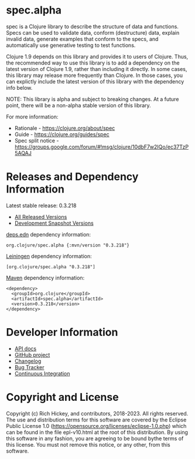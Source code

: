 spec.alpha
========================================

spec is a Clojure library to describe the structure of data and functions. Specs can be used to validate data, conform (destructure) data, explain invalid data, generate examples that conform to the specs, and automatically use generative testing to test functions.

Clojure 1.9 depends on this library and provides it to users of Clojure. Thus, the recommended way to use this library is to add a dependency on the latest version of Clojure 1.9, rather than including it directly. In some cases, this library may release more frequently than Clojure. In those cases, you can explictly include the latest version of this library with the dependency info below.

NOTE: This library is alpha and subject to breaking changes. At a future point, there will be a non-alpha stable version of this library.

For more information:

* Rationale - https://clojure.org/about/spec
* Guide - https://clojure.org/guides/spec
* Spec split notice - https://groups.google.com/forum/#!msg/clojure/10dbF7w2IQo/ec37TzP5AQAJ

Releases and Dependency Information
========================================

Latest stable release: 0.3.218

* [All Released Versions](https://search.maven.org/#search%7Cgav%7C1%7Cg%3A%22org.clojure%22%20AND%20a%3A%22spec.alpha%22)
* [Development Snapshot Versions](https://oss.sonatype.org/index.html#nexus-search;gav~org.clojure~spec.alpha~~~)

[deps.edn](https://clojure.org/guides/deps_and_cli) dependency information:

    org.clojure/spec.alpha {:mvn/version "0.3.218"}

[Leiningen](https://github.com/technomancy/leiningen) dependency information:

    [org.clojure/spec.alpha "0.3.218"]

[Maven](https://maven.apache.org/) dependency information:

    <dependency>
      <groupId>org.clojure</groupId>
      <artifactId>spec.alpha</artifactId>
      <version>0.3.218</version>
    </dependency>

Developer Information
========================================

* [API docs](https://clojure.github.io/spec.alpha/)
* [GitHub project](https://github.com/clojure/spec.alpha)
* [Changelog](https://github.com/clojure/spec.alpha/blob/master/CHANGES.md)
* [Bug Tracker](https://clojure.atlassian.net/browse/CLJ)
* [Continuous Integration](https://github.com/clojure/spec.alpha/actions/workflows/test.yml)

Copyright and License
========================================

Copyright (c) Rich Hickey, and contributors, 2018-2023. All rights reserved.  The use and distribution terms for this software are covered by the Eclipse Public License 1.0 (https://opensource.org/licenses/eclipse-1.0.php) which can be found in the file epl-v10.html at the root of this distribution. By using this software in any fashion, you are agreeing to be bound bythe terms of this license.  You must not remove this notice, or any other, from this software.
